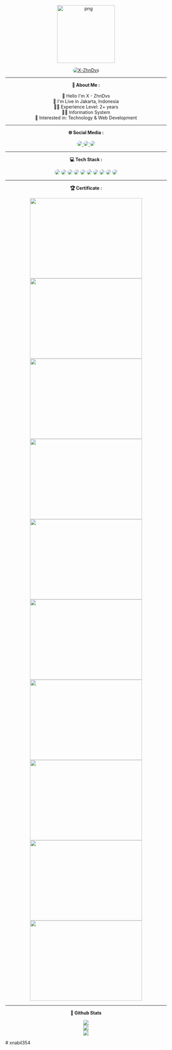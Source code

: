 <p align="center">
   <img style="width: 180px; height: 180px;" src="https://avatars.githubusercontent.com/xnabil354" alt="png" width="128" height="128"/>
</p>

<p align="center">
    <a href="https://github.com/xnabil354">
        <img title="X-ZhnDvs" style="border-radius: 25px;" src="https://img.shields.io/badge/X-ZhnDvs-green?colorA=%23ff0000&colorB=%23017e40&style=for-the-badge">
    </a>
</p>

<hr>

<div align="center">
    <span><b>💫 About Me :</b></span>
</div>

<br>

<div align="center">
    <div>
        <span>👋 Hello I'm X - ZhnDvs</span>
        <br>
        <span>📌 I'm Live in Jakarta, Indonesia</span>
        <br>
        <span>👨‍💻 Experience Level: 2+ years</span>
        <br>
        <span>👨‍🎓 Information System</span>
        <br>
        <span>🧩 Interested in: Technology & Web Development</span>
    </div>
</div>

<hr>

<div align="center">
    <span><b>🌐 Social Media :</b></span>
</div>

<br>

<div align="center">
    <a href="https://instagram.com/xzhndvs">
        <img style="border-radius: 25px;" src="https://img.shields.io/badge/Instagram-%23E4405F.svg?logo=Instagram&logoColor=white">
    </a>
    <a href="https://t.me/xzhndvs">
        <img style="border-radius: 25px;" src="https://img.shields.io/badge/Telegram-%23118EEA.svg?logo=Telegram&logoColor=white">
    </a>
    <a href="https://wa.me/6281281524356">
        <img style="border-radius: 25px;" src="https://img.shields.io/badge/Whatsapp-%23017e40.svg?logo=Whatsapp&logoColor=white">
    </a>
</div>

<hr>

<div align="center">
    <span><b>💻 Tech Stack :</b></span>
</div>

<br>

<div align="center">
    <img style="border-radius: 25px;" src="https://img.shields.io/badge/express.js-%23404d59.svg?style=for-the-badge&logo=express&logoColor=%2361DAFB">
    <img style="border-radius: 25px;" src="https://img.shields.io/badge/php-%23777BB4.svg?style=for-the-badge&logo=php&logoColor=white">
    <img style="border-radius: 25px;" src="https://img.shields.io/badge/python-3670A0?style=for-the-badge&logo=python&logoColor=ffdd54">
    <img style="border-radius: 25px;" src="https://img.shields.io/badge/tailwindcss-%2338B2AC.svg?style=for-the-badge&logo=tailwind-css&logoColor=white">
    <img style="border-radius: 25px;" src="https://img.shields.io/badge/javascript-%23323330.svg?style=for-the-badge&logo=javascript&logoColor=%23F7DF1E">
    <img style="border-radius: 25px;" src="https://img.shields.io/badge/typescript-%23007ACC.svg?style=for-the-badge&logo=typescript&logoColor=white">
    <img style="border-radius: 25px;" src="https://img.shields.io/badge/mysql-%2300f.svg?style=for-the-badge&logo=mysql&logoColor=white">
    <img style="border-radius: 25px;" src="https://img.shields.io/badge/go-%2300ADD8.svg?style=for-the-badge&logo=go&logoColor=white">
    <img style="border-radius: 25px;" src="https://img.shields.io/badge/Visual%20Studio%20Code-0078d7.svg?style=for-the-badge&logo=visual-studio-code&logoColor=white">
    <img style="border-radius: 25px;" src="https://img.shields.io/badge/MongoDB-4EA94B?style=for-the-badge&logo=mongodb&logoColor=white">
</div>

<hr>

<div align="center">
    <span><b>🏆 Certificate :</b></span>
</div>

<br>

<div align="center">
    <img width="350px" height="250px" src="https://udemy-certificate.s3.amazonaws.com/image/UC-ae7576a7-0a4c-49f7-8535-fac83f480ddf.jpg">
    <img width="350px" height="250px" src="https://udemy-certificate.s3.amazonaws.com/image/UC-68b535fc-f962-4098-92ca-6bb8a326fe64.jpg">
    <img width="350px" height="250px" src="https://udemy-certificate.s3.amazonaws.com/image/UC-b4ef0066-cd02-45e9-996b-ffc2f3d4c95a.jpg">
    <img width="350px" height="250px" src="https://udemy-certificate.s3.amazonaws.com/image/UC-557a5a86-f9ab-4c57-9db7-a7b0c6ea386b.jpg">
    <img width="350px" height="250px" src="https://udemy-certificate.s3.amazonaws.com/image/UC-2e9c8a32-0e49-4d5c-80cf-6aab264d5945.jpg">
    <img width="350px" height="250px" src="https://udemy-certificate.s3.amazonaws.com/image/UC-ce5a1e01-0e8c-45da-abc4-e2c4d633214e.jpg">
    <img width="350px" height="250px" src="https://udemy-certificate.s3.amazonaws.com/image/UC-4281433c-a014-45d6-bb49-79fa0149c7e4.jpg">
    <img width="350px" height="250px" src="https://udemy-certificate.s3.amazonaws.com/image/UC-ebdb4c02-33c1-4700-ae88-4182b816edb2.jpg">
    <img width="350px" height="250px" src="https://udemy-certificate.s3.amazonaws.com/image/UC-ad19b373-92dc-4fa5-ba29-87dea54459b8.jpg">
    <img width="350px" height="250px" src="https://udemy-certificate.s3.amazonaws.com/image/UC-69cf6904-d76b-4a89-9f3d-ffbc3985800a.jpg">
</div> 

<hr>

<p align="center">
   <b>🌟 Github Stats</b>
</p>

<p align="center">
   <img src="https://github-readme-streak-stats.herokuapp.com/?user=xnabil354&theme=dark&hide_border=false">
   <br>
   <img src="https://github-readme-stats.vercel.app/api?username=xnabil354&theme=dark&hide_border=false&include_all_commits=true&count_private=false">
   <br>
   <img src="https://github-readme-stats.vercel.app/api/top-langs/?username=xnabil354&theme=dark&hide_border=false&include_all_commits=true&count_priva">
</p>
# xnabil354
